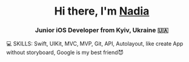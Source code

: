 <h1 align="center">Hi there, I'm <a href="https://t.me/nzvlnz" target="_blank">Nadia</a> 
<h3 align="center">Junior iOS Developer from Kyiv, Ukraine 🇺🇦</h3>

:computer: SKILLS: Swift, UIKit, MVC, MVP, Git, API, Autolayout, like create App without storyboard, Google is my best friend:smiling_imp:

<!---
nzvln/nzvln is a ✨ special ✨ repository because its `README.md` (this file) appears on your GitHub profile.
You can click the Preview link to take a look at your changes.
--->
